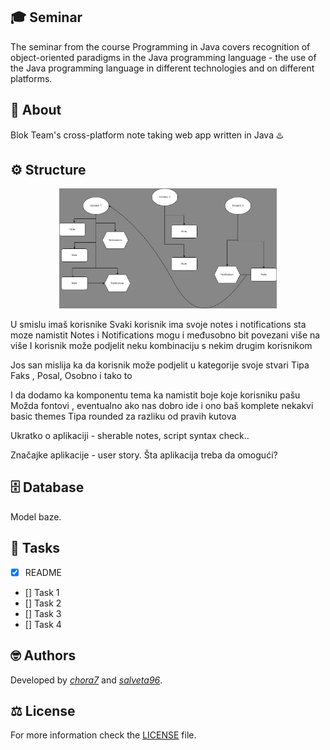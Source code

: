 ## 🎓 Seminar

The seminar from the course Programming in Java covers recognition of object-oriented 
paradigms in the Java programming language - the use of the Java programming language 
in different technologies and on different platforms.

## 📝 About

Blok Team's cross-platform note taking web app written in Java  ♨️

## ⚙️ Structure

<div align="center">
  <img src="img/core_concept.jpeg" alt="user diagram" width="69%">
</div>

U smislu imaš korisnike
Svaki korisnik ima svoje notes i notifications sta moze namistit
Notes i Notifications mogu i međusobno bit povezani više na više
I korisnik može podjelit neku kombinaciju s nekim drugim korisnikom

Jos san mislija ka da korisnik može podjelit u kategorije svoje stvari
Tipa Faks , Posal, Osobno i tako to

I da dodamo ka komponentu tema ka 
namistit boje koje korisniku pašu
Možda fontovi , eventualno ako nas dobro ide i ono baš komplete nekakvi basic themes
Tipa rounded za razliku od pravih kutova

Ukratko o aplikaciji - sherable notes, script syntax check..

Značajke aplikacije - user story.
Šta aplikacija treba da omogući?

## 🗄️ Database

Model baze.

## 📌 Tasks

- [x] README
- [] Task 1  
- [] Task 2  
- [] Task 3  
- [] Task 4  

## 🤓 Authors

Developed by [*chora7*](https://github.com/chora7) and [*salveta96*](https://github.com/salveta96).

## ⚖️ License

For more information check the [LICENSE](LICENSE) file.
